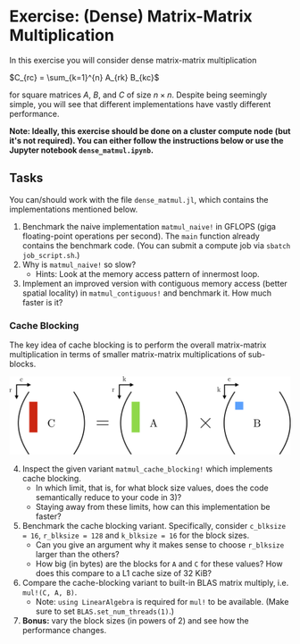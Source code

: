 # Exercise: (Dense) Matrix-Matrix Multiplication

In this exercise you will consider dense matrix-matrix multiplication

$C_{rc} = \sum_{k=1}^{n} A_{rk} B_{kc}$

for square matrices $A$, $B$, and $C$ of size $n \times n$. Despite being seemingly simple, you will see that different implementations have vastly different performance.

**Note: Ideally, this exercise should be done on a cluster compute node (but it's not required). You can either follow the instructions below or use the Jupyter notebook `dense_matmul.ipynb`.**

## Tasks

You can/should work with the file `dense_matmul.jl`, which contains the implementations mentioned below.

1) Benchmark the naive implementation `matmul_naive!` in GFLOPS (giga floating-point operations per second). The `main` function already contains the benchmark code. (You can submit a compute job via `sbatch job_script.sh`.)
2) Why is `matmul_naive!` so slow?
    * Hints: Look at the memory access pattern of innermost loop.
3) Implement an improved version with contiguous memory access (better spatial locality) in `matmul_contiguous!` and benchmark it. How much faster is it?

### Cache Blocking

The key idea of cache blocking is to perform the overall matrix-matrix multiplication in terms of smaller matrix-matrix multiplications of sub-blocks.

<img src="./imgs/dMMM_cache_blocking.png">
<br>

4) Inspect the given variant `matmul_cache_blocking!` which implements cache blocking.
    * In which limit, that is, for what block size values, does the code semantically reduce to your code in 3)?
    * Staying away from these limits, how can this implementation be faster?
5) Benchmark the cache blocking variant. Specifically, consider `c_blksize = 16`, `r_blksize = 128` and `k_blksize = 16` for the block sizes.
    * Can you give an argument why it makes sense to choose `r_blksize` larger than the others?
    * How big (in bytes) are the blocks for `A` and `C` for these values? How does this compare to a L1 cache size of 32 KiB? 
6) Compare the cache-blocking variant to built-in BLAS matrix multiply, i.e. `mul!(C, A, B)`.
    * Note: `using LinearAlgebra` is required for `mul!` to be available. (Make sure to set `BLAS.set_num_threads(1)`.)
7) **Bonus:** vary the block sizes (in powers of 2) and see how the performance changes.

